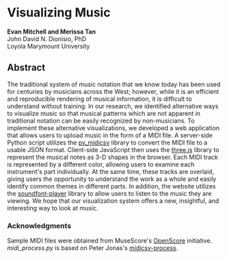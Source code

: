 # Visualizing Music
**Evan Mitchell and Merissa Tan**  
John David N. Dionisio, PhD  
Loyola Marymount University

## Abstract
The traditional system of music notation that we know today has been used for centuries by musicians across the West; however, while it is an efficient and reproducible rendering of musical information, it is difficult to understand without training. In our research, we identified alternative ways to visualize music so that musical patterns which are not apparent in traditional notation can be easily recognized by non-musicians. To implement these alternative visualizations, we developed a web application that allows users to upload music in the form of a MIDI file. A server-side Python script utilizes the [py_midicsv](https://github.com/timwedde/py_midicsv) library to convert the MIDI file to a usable JSON format. Client-side JavaScript then uses the [three.js](https://github.com/mrdoob/three.js/) library to represent the musical notes as 3-D shapes in the browser. Each MIDI track is represented by a different color, allowing users to examine each instrument's part individually. At the same time, these tracks are overlaid, giving users the opportunity to understand the work as a whole and easily identify common themes in different parts. In addition, the website utilizes the [soundfont-player](https://github.com/danigb/soundfont-player) library to allow users to listen to the music they are viewing. We hope that our visualization system offers a new, insightful, and interesting way to look at music.

### Acknowledgments
Sample MIDI files were obtained from MuseScore's [OpenScore](https://openscore.cc/) initiative.  
*midi_process.py* is based on Peter Jonas's [midicsv-process](https://github.com/shoogle/midicsv-process).  
<!-- Spherical visualization was inspired by Nicholas Rougeux's [Off the Staff](https://www.c82.net/offthestaff/) project. -->
